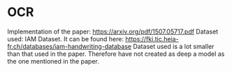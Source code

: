 # OCR
Implementation of the paper: https://arxiv.org/pdf/1507.05717.pdf
Dataset used: IAM Dataset. It can be found here: https://fki.tic.heia-fr.ch/databases/iam-handwriting-database
Dataset used is a lot smaller than that used in the paper. Therefore have not created as deep a model as the one mentioned in the paper.

